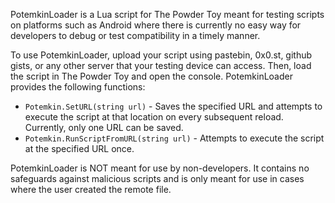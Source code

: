 PotemkinLoader is a Lua script for The Powder Toy meant for testing scripts on platforms such as Android where there is currently no easy way for developers to debug or test compatibility in a timely manner.

To use PotemkinLoader, upload your script using pastebin, 0x0.st, github gists, or any other server that your testing device can access. Then, load the script in The Powder Toy and open the console. PotemkinLoader provides the following functions:
- `Potemkin.SetURL(string url)` - Saves the specified URL and attempts to execute the script at that location on every subsequent reload. Currently, only one URL can be saved.
- `Potemkin.RunScriptFromURL(string url)` - Attempts to execute the script at the specified URL once.

PotemkinLoader is NOT meant for use by non-developers. It contains no safeguards against malicious scripts and is only meant for use in cases where the user created the remote file.
